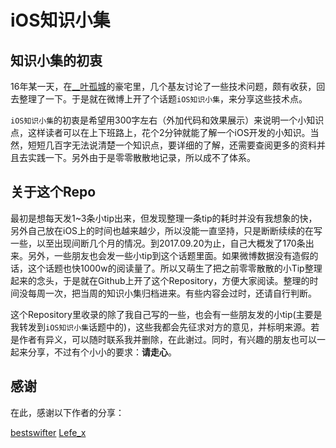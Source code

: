 # iOS知识小集

## 知识小集的初衷

16年某一天，在[__叶孤城](https://weibo.com/u/1438670852)的豪宅里，几个基友讨论了一些技术问题，颇有收获，回去整理了一下。于是就在微博上开了个话题`iOS知识小集`，来分享这些技术点。

`iOS知识小集`的初衷是希望用300字左右（外加代码和效果展示）来说明一个小知识点，这样读者可以在上下班路上，花个2分钟就能了解一个iOS开发的小知识。当然，短短几百字无法说清楚一个知识点，要详细的了解，还需要查阅更多的资料并且去实践一下。另外由于是零零散散地记录，所以成不了体系。

## 关于这个Repo

最初是想每天发1~3条小tip出来，但发现整理一条tip的耗时并没有我想象的快，另外自己放在iOS上的时间也越来越少，所以没能一直坚持，只是断断续续的在写一些，以至出现间断几个月的情况。到2017.09.20为止，自己大概发了170条出来。另外，一些朋友也会发一些小tip到这个话题里面。如果微博数据没有造假的话，这个话题也快1000w的阅读量了。所以又萌生了把之前零零散散的小Tip整理起来的念头，于是就在Github上开了这个Repository，方便大家阅读。整理的时间没每周一次，把当周的知识小集归档进来。有些内容会过时，还请自行判断。

这个Repository里收录的除了我自己写的一些，也会有一些朋友发的小tip(主要是我转发到`iOS知识小集`话题中的)，这些我都会先征求对方的意见，并标明来源。若是作者有异义，可以随时联系我并删除，在此谢过。同时，有兴趣的朋友也可以一起来分享，不过有个小小的要求：**请走心**。

## 感谢

在此，感谢以下作者的分享：

[bestswifter](https://weibo.com/bestswifter)
[Lefe_x](https://weibo.com/u/5953150140)





